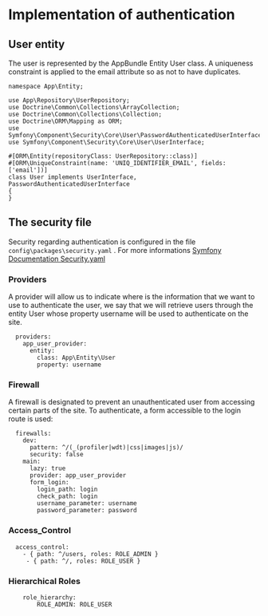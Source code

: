 # Implementation of authentication

## User entity

The user is represented by the AppBundle Entity User class. A uniqueness constraint is applied to the email attribute so as not to have duplicates.

```shell
namespace App\Entity;

use App\Repository\UserRepository;
use Doctrine\Common\Collections\ArrayCollection;
use Doctrine\Common\Collections\Collection;
use Doctrine\ORM\Mapping as ORM;
use Symfony\Component\Security\Core\User\PasswordAuthenticatedUserInterface;
use Symfony\Component\Security\Core\User\UserInterface;

#[ORM\Entity(repositoryClass: UserRepository::class)]
#[ORM\UniqueConstraint(name: 'UNIQ_IDENTIFIER_EMAIL', fields: ['email'])]
class User implements UserInterface, PasswordAuthenticatedUserInterface
{
}
```

## The security file

Security regarding authentication is configured in the file `config\packages\security.yaml` . For more informations [Symfony Documentation Security.yaml](https://symfony.com/doc/6.4/security.html)

### Providers

A provider will allow us to indicate where is the information that we want to use to authenticate the user, we say that we will retrieve users through the entity User whose property username will be used to authenticate on the site.

```shell
  providers:
    app_user_provider:
      entity:
        class: App\Entity\User
        property: username
```

### Firewall

A firewall is designated to prevent an unauthenticated user from accessing certain parts of the site. To authenticate, a form accessible to the login route is used:

```shell
  firewalls:
    dev:
      pattern: ^/(_(profiler|wdt)|css|images|js)/
      security: false
    main:
      lazy: true
      provider: app_user_provider
      form_login:
        login_path: login
        check_path: login
        username_parameter: username
        password_parameter: password
```

### Access_Control

```shell
  access_control:
    - { path: ^/users, roles: ROLE_ADMIN }
     - { path: ^/, roles: ROLE_USER }
```

### Hierarchical Roles

```shell
    role_hierarchy:
        ROLE_ADMIN: ROLE_USER
```
